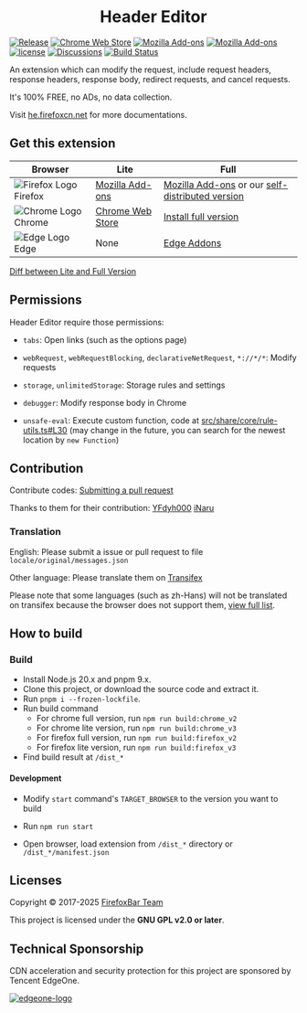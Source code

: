 <h1 align="center">
Header Editor
</h1>

[![Release](https://img.shields.io/github/release/FirefoxBar/HeaderEditor.svg?label=Release)](https://github.com/FirefoxBar/HeaderEditor/releases)
[![Chrome Web Store](https://img.shields.io/chrome-web-store/users/eningockdidmgiojffjmkdblpjocbhgh?label=Chrome)](https://chrome.google.com/webstore/detail/header-editor/eningockdidmgiojffjmkdblpjocbhgh)
[![Mozilla Add-ons](https://img.shields.io/amo/users/header-editor?label=Firefox)](https://addons.mozilla.org/en-US/firefox/addon/header-editor/)
[![Mozilla Add-ons](https://img.shields.io/amo/users/header-editor-lite?label=Firefox(Lite))](https://addons.mozilla.org/en-US/firefox/addon/header-editor-lite/)
[![license](https://img.shields.io/github/license/FirefoxBar/HeaderEditor.svg?label=License)](https://github.com/FirefoxBar/HeaderEditor/blob/master/LICENSE)
[![Discussions](https://img.shields.io/github/discussions/FirefoxBar/HeaderEditor?label=Discussions)](https://github.com/FirefoxBar/HeaderEditor/discussions)
[![Build Status](https://github.com/FirefoxBar/HeaderEditor/actions/workflows/dev.yml/badge.svg)](https://github.com/FirefoxBar/HeaderEditor/actions/workflows/dev.yml)

An extension which can modify the request, include request headers, response headers, response body, redirect requests, and cancel requests.

It's 100% FREE, no ADs, no data collection.

Visit [he.firefoxcn.net](https://he.firefoxcn.net) for more documentations.

## Get this extension

| Browser | Lite | Full |
| --- | --- | --- |
| ![Firefox Logo](https://cdnjs.cloudflare.com/ajax/libs/browser-logos/75.0.1/firefox/firefox_16x16.png) Firefox | [Mozilla Add-ons](https://addons.mozilla.org/en-US/firefox/addon/header-editor-lite/) | [Mozilla Add-ons](https://addons.mozilla.org/en-US/firefox/addon/header-editor/) or our [self-distributed version](https://github.com/FirefoxBar/HeaderEditor/releases) |
| ![Chrome Logo](https://cdnjs.cloudflare.com/ajax/libs/browser-logos/75.0.1/chrome/chrome_16x16.png) Chrome | [Chrome Web Store](https://chrome.google.com/webstore/detail/header-editor/eningockdidmgiojffjmkdblpjocbhgh) | [Install full version](https://he.firefoxcn.net/en-US/guide/install-full-version) |
| ![Edge Logo](https://cdnjs.cloudflare.com/ajax/libs/browser-logos/75.0.1/edge/edge_16x16.png) Edge | None | [Edge Addons](https://microsoftedge.microsoft.com/addons/detail/header-editor/afopnekiinpekooejpchnkgfffaeceko) |

[Diff between Lite and Full Version](https://he.firefoxcn.net/en-US/guide/index.html)

## Permissions

Header Editor require those permissions:

* `tabs`: Open links (such as the options page)

* `webRequest`, `webRequestBlocking`, `declarativeNetRequest`, `*://*/*`: Modify requests

* `storage`, `unlimitedStorage`: Storage rules and settings

* `debugger`: Modify response body in Chrome

* `unsafe-eval`: Execute custom function, code at [src/share/core/rule-utils.ts#L30](https://github.com/FirefoxBar/HeaderEditor/blob/dev/src/share/core/rule-utils.ts#L30) (may change in the future, you can search for the newest location by `new Function`)

## Contribution

Contribute codes: [Submitting a pull request](https://github.com/FirefoxBar/HeaderEditor/compare)

Thanks to them for their contribution: [YFdyh000](https://github.com/yfdyh000) [iNaru](https://github.com/Inaru)

### Translation

English: Please submit a issue or pull request to file `locale/original/messages.json`

Other language: Please translate them on [Transifex](https://app.transifex.com/sytec/header-editor/)

Please note that some languages (such as zh-Hans) will not be translated on transifex because the browser does not support them, [view full list](https://developer.chrome.com/docs/webstore/i18n/#choosing-locales-to-support).

## How to build

### Build

* Install Node.js 20.x and pnpm 9.x.
* Clone this project, or download the source code and extract it.
* Run `pnpm i --frozen-lockfile`.
* Run build command
  * For chrome full version, run `npm run build:chrome_v2`
  * For chrome lite version, run `npm run build:chrome_v3`
  * For firefox full version, run `npm run build:firefox_v2`
  * For firefox lite version, run `npm run build:firefox_v3`
* Find build result at `/dist_*`

#### Development

* Modify `start` command's `TARGET_BROWSER` to the version you want to build

* Run `npm run start`

* Open browser, load extension from `/dist_*` directory or `/dist_*/manifest.json`

## Licenses

Copyright © 2017-2025 [FirefoxBar Team](https://team.firefoxcn.net)

This project is licensed under the ​**GNU GPL v2.0 or later**.

## Technical Sponsorship

CDN acceleration and security protection for this project are sponsored by Tencent EdgeOne.

[![edgeone-logo](https://edgeone.ai/media/34fe3a45-492d-4ea4-ae5d-ea1087ca7b4b.png)](https://edgeone.ai/?from=github)
